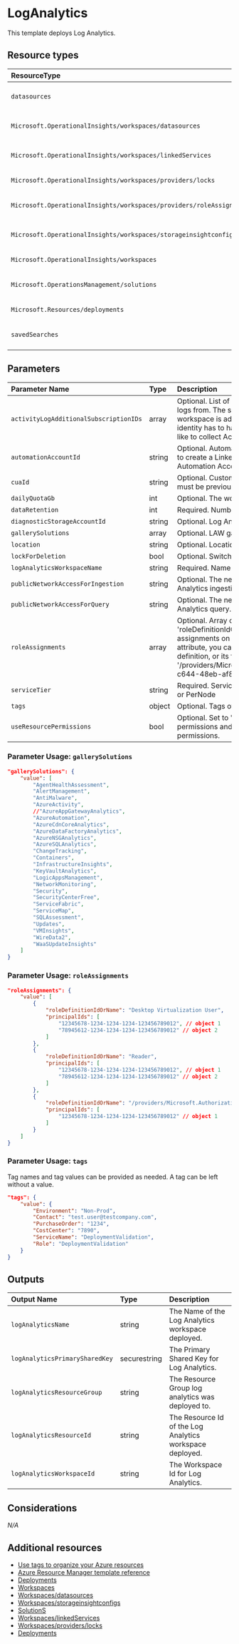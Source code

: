 # LogAnalytics

This template deploys Log Analytics.

## Resource types

|ResourceType|ApiVersion|
|:--|:--|
| `datasources` | 2020-03-01-preview |
| `Microsoft.OperationalInsights/workspaces/datasources` | 2020-03-01-preview |
| `Microsoft.OperationalInsights/workspaces/linkedServices` | 2020-03-01-preview |
| `Microsoft.OperationalInsights/workspaces/providers/locks` | 2016-09-01 |
| `Microsoft.OperationalInsights/workspaces/providers/roleAssignments` | 2020-03-01-preview |
| `Microsoft.OperationalInsights/workspaces/storageinsightconfigs` | 2020-03-01-preview |
| `Microsoft.OperationalInsights/workspaces` | 2020-08-01 |
| `Microsoft.OperationsManagement/solutions` | 2015-11-01-preview |
| `Microsoft.Resources/deployments` | 2021-01-01 |
| `savedSearches` | 2020-03-01-preview |

## Parameters

| Parameter Name | Type | Description | DefaultValue | Possible values |
| :-- | :-- | :-- | :-- | :-- |
| `activityLogAdditionalSubscriptionIDs` | array | Optional. List of additional Subscription IDs to collect Activity logs from. The subscription holding the Log Analytics workspace is added by default. The user/SPN/managed identity has to have reader access on the subscription you'd like to collect Activity logs from. | System.Object[] |  |
| `automationAccountId` | string | Optional. Automation Account resource identifier, value used to create a LinkedService between Log Analytics and an Automation Account. |  |  |
| `cuaId` | string | Optional. Customer Usage Attribution id (GUID). This GUID must be previously registered |  |  |
| `dailyQuotaGb` | int | Optional. The workspace daily quota for ingestion. | -1 |  |
| `dataRetention` | int | Required. Number of days data will be retained for | 365 |  |
| `diagnosticStorageAccountId` | string | Optional. Log Analytics workspace resource identifier |  |  |
| `gallerySolutions` | array | Optional. LAW gallerySolutions from the gallery. | System.Object[] |  |
| `location` | string | Optional. Location for all resources. | [resourceGroup().location] |  |
| `lockForDeletion` | bool | Optional. Switch to lock storage from deletion. | False |  |
| `logAnalyticsWorkspaceName` | string | Required. Name of the Log Analytics workspace |  |  |
| `publicNetworkAccessForIngestion` | string | Optional. The network access type for accessing Log Analytics ingestion. | Enabled | System.Object[] |
| `publicNetworkAccessForQuery` | string | Optional. The network access type for accessing Log Analytics query. | Enabled | System.Object[] |
| `roleAssignments` | array | Optional. Array of role assignment objects that contain the 'roleDefinitionIdOrName' and 'principalId' to define RBAC role assignments on this resource. In the roleDefinitionIdOrName attribute, you can provide either the display name of the role definition, or its fully qualified ID in the following format: '/providers/Microsoft.Authorization/roleDefinitions/c2f4ef07-c644-48eb-af81-4b1b4947fb11' | System.Object[] |  |
| `serviceTier` | string | Required. Service Tier: PerGB2018, Free, Standalone, PerGB or PerNode | PerGB2018 | System.Object[] |
| `tags` | object | Optional. Tags of the resource. |  |  |
| `useResourcePermissions` | bool | Optional. Set to 'true' to use resource or workspace permissions and 'false' (or leave empty) to require workspace permissions. | False |  |

### Parameter Usage: `gallerySolutions`

```json
"gallerySolutions": {
    "value": [
        "AgentHealthAssessment",
        "AlertManagement",
        "AntiMalware",
        "AzureActivity",
        //"AzureAppGatewayAnalytics",
        "AzureAutomation",
        "AzureCdnCoreAnalytics",
        "AzureDataFactoryAnalytics",
        "AzureNSGAnalytics",
        "AzureSQLAnalytics",
        "ChangeTracking",
        "Containers",
        "InfrastructureInsights",
        "KeyVaultAnalytics",
        "LogicAppsManagement",
        "NetworkMonitoring",
        "Security",
        "SecurityCenterFree",
        "ServiceFabric",
        "ServiceMap",
        "SQLAssessment",
        "Updates",
        "VMInsights",
        "WireData2",
        "WaaSUpdateInsights"
    ]
}
```

### Parameter Usage: `roleAssignments`

```json
"roleAssignments": {
    "value": [
        {
            "roleDefinitionIdOrName": "Desktop Virtualization User",
            "principalIds": [
                "12345678-1234-1234-1234-123456789012", // object 1
                "78945612-1234-1234-1234-123456789012" // object 2
            ]
        },
        {
            "roleDefinitionIdOrName": "Reader",
            "principalIds": [
                "12345678-1234-1234-1234-123456789012", // object 1
                "78945612-1234-1234-1234-123456789012" // object 2
            ]
        },
        {
            "roleDefinitionIdOrName": "/providers/Microsoft.Authorization/roleDefinitions/c2f4ef07-c644-48eb-af81-4b1b4947fb11",
            "principalIds": [
                "12345678-1234-1234-1234-123456789012" // object 1
            ]
        }
    ]
}
```

### Parameter Usage: `tags`

Tag names and tag values can be provided as needed. A tag can be left without a value.

```json
"tags": {
    "value": {
        "Environment": "Non-Prod",
        "Contact": "test.user@testcompany.com",
        "PurchaseOrder": "1234",
        "CostCenter": "7890",
        "ServiceName": "DeploymentValidation",
        "Role": "DeploymentValidation"
    }
}
```

## Outputs

| Output Name | Type | Description |
| :-- | :-- | :-- |
| `logAnalyticsName` | string | The Name of the Log Analytics workspace deployed. |
| `logAnalyticsPrimarySharedKey` | securestring | The Primary Shared Key for Log Analytics. |
| `logAnalyticsResourceGroup` | string | The Resource Group log analytics was deployed to. |
| `logAnalyticsResourceId` | string | The Resource Id of the Log Analytics workspace deployed. |
| `logAnalyticsWorkspaceId` | string | The Workspace Id for Log Analytics. |

## Considerations

*N/A*

## Additional resources

- [Use tags to organize your Azure resources](https://docs.microsoft.com/en-us/azure/azure-resource-manager/resource-group-using-tags)
- [Azure Resource Manager template reference](https://docs.microsoft.com/en-us/azure/templates/)
- [Deployments](https://docs.microsoft.com/en-us/azure/templates/Microsoft.Resources/2021-01-01/deployments)
- [Workspaces](https://docs.microsoft.com/en-us/azure/templates/Microsoft.OperationalInsights/2020-08-01/workspaces)
- [Workspaces/datasources](https://docs.microsoft.com/en-us/azure/templates/Microsoft.OperationalInsights/2020-03-01-preview/workspaces/datasources)
- [Workspaces/storageinsightconfigs](https://docs.microsoft.com/en-us/azure/templates/Microsoft.OperationalInsights/2020-03-01-preview/workspaces/storageinsightconfigs)
- [SolutionS](https://docs.microsoft.com/en-us/azure/templates/Microsoft.OperationsManagement/2015-11-01-preview/solutions)
- [Workspaces/linkedServices](https://docs.microsoft.com/en-us/azure/templates/Microsoft.OperationalInsights/2020-03-01-preview/workspaces/linkedServices)
- [Workspaces/providers/locks](https://docs.microsoft.com/en-us/azure/templates/Microsoft.OperationalInsights/2016-09-01/workspaces/providers/locks)
- [Deployments](https://docs.microsoft.com/en-us/azure/templates/Microsoft.Resources/2021-01-01/deployments)
